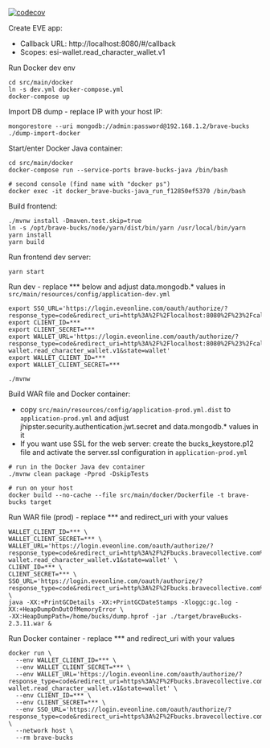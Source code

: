 [![codecov](https://codecov.io/gh/bahrmichael/brave-bucks/branch/master/graph/badge.svg)](https://codecov.io/gh/bahrmichael/brave-bucks)

Create EVE app:
- Callback URL: http://localhost:8080/#/callback
- Scopes: esi-wallet.read_character_wallet.v1

Run Docker dev env
```shell
cd src/main/docker
ln -s dev.yml docker-compose.yml
docker-compose up
```

Import DB dump - replace IP with your host IP:
```shell
mongorestore --uri mongodb://admin:password@192.168.1.2/brave-bucks ./dump-import-docker
```

Start/enter Docker Java container:
```shell
cd src/main/docker
docker-compose run --service-ports brave-bucks-java /bin/bash

# second console (find name with "docker ps")
docker exec -it docker_brave-bucks-java_run_f12850ef5370 /bin/bash
```

Build frontend:
```shell
./mvnw install -Dmaven.test.skip=true
ln -s /opt/brave-bucks/node/yarn/dist/bin/yarn /usr/local/bin/yarn
yarn install
yarn build
```

Run frontend dev server:
```shell
yarn start
```

Run dev - replace *** below and adjust data.mongodb.* values in `src/main/resources/config/application-dev.yml`
```shell
export SSO_URL='https://login.eveonline.com/oauth/authorize/?response_type=code&redirect_uri=http%3A%2F%2Flocalhost:8080%2F%23%2Fcallback&client_id=***&scope=&state=uniquestate123'
export CLIENT_ID=***
export CLIENT_SECRET=***
export WALLET_URL='https://login.eveonline.com/oauth/authorize/?response_type=code&redirect_uri=http%3A%2F%2Flocalhost:8080%2F%23%2Fcallback&client_id=***&scope=esi-wallet.read_character_wallet.v1&state=wallet'
export WALLET_CLIENT_ID=***
export WALLET_CLIENT_SECRET=***

./mvnw
```

Build WAR file and Docker container:
- copy `src/main/resources/config/application-prod.yml.dist` to `application-prod.yml` and 
  adjust jhipster.security.authentication.jwt.secret and data.mongodb.* values in it
- If you want use SSL for the web server: create the bucks_keystore.p12 file and activate the server.ssl configuration 
  in `application-prod.yml`
```shell
# run in the Docker Java dev container
./mvnw clean package -Pprod -DskipTests

# run on your host
docker build --no-cache --file src/main/docker/Dockerfile -t brave-bucks target
```

Run WAR file (prod) - replace *** and redirect_uri with your values
```shell
WALLET_CLIENT_ID=*** \
WALLET_CLIENT_SECRET=*** \
WALLET_URL='https://login.eveonline.com/oauth/authorize/?response_type=code&redirect_uri=http%3A%2F%2Fbucks.bravecollective.com%2F%23%2Fcallback&client_id=***&scope=esi-wallet.read_character_wallet.v1&state=wallet' \
CLIENT_ID=*** \
CLIENT_SECRET=*** \
SSO_URL='https://login.eveonline.com/oauth/authorize/?response_type=code&redirect_uri=http%3A%2F%2Fbucks.bravecollective.com%2F%23%2Fcallback&client_id=***&scope=&state=uniquestate123' \
java -XX:+PrintGCDetails -XX:+PrintGCDateStamps -Xloggc:gc.log -XX:+HeapDumpOnOutOfMemoryError \
-XX:HeapDumpPath=/home/bucks/dump.hprof -jar ./target/braveBucks-2.3.11.war &
```

Run Docker container - replace *** and redirect_uri with your values
```shell
docker run \
  --env WALLET_CLIENT_ID=*** \
  --env WALLET_CLIENT_SECRET=*** \
  --env WALLET_URL='https://login.eveonline.com/oauth/authorize/?response_type=code&redirect_uri=https%3A%2F%2Fbucks.bravecollective.com%2F%23%2Fcallback&client_id=***&scope=esi-wallet.read_character_wallet.v1&state=wallet' \
  --env CLIENT_ID=*** \
  --env CLIENT_SECRET=*** \
  --env SSO_URL='https://login.eveonline.com/oauth/authorize/?response_type=code&redirect_uri=https%3A%2F%2Fbucks.bravecollective.com%2F%23%2Fcallback&client_id=***&scope=&state=uniquestate123' \
  --network host \
  --rm brave-bucks
```
